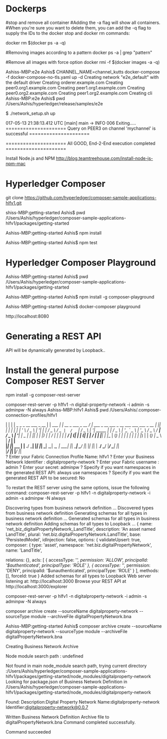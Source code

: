# Dockerps
#stop and remove all container
 #Adding the -a flag will show all containers. 
 #When you're sure you want to delete them, you can add the -q flag to supply the IDs to the docker stop and docker rm commands:

docker rm $(docker ps -a -q)

#Removing images according to a pattern
docker ps -a |  grep "pattern"

#Remove all images with force option
docker rmi -f $(docker images -a -q)

Ashiss-MBP:e2e Ashis$ CHANNEL_NAME=channel_kutts docker-compose -f docker-compose-no-tls.yaml up -d
Creating network "e2e_default" with the default driver
Creating orderer.example.com
Creating peer0.org1.example.com
Creating peer1.org1.example.com
Creating peer0.org2.example.com
Creating peer1.org2.example.com
Creating cli
Ashiss-MBP:e2e Ashis$ pwd
/Users/Ashis/hyperledger/release/samples/e2e


$ ./network_setup.sh up

017-05-13 21:38:13.412 UTC [main] main -> INFO 006 Exiting.....
===================== Query on PEER3 on channel 'mychannel' is successful ===================== 

===================== All GOOD, End-2-End execution completed ===================== 


Install Node.js and NPM
http://blog.teamtreehouse.com/install-node-js-npm-mac


Hyperledger Composer
=====================

git clone https://github.com/hyperledger/composer-sample-applications-hlfv1.git

shiss-MBP:getting-started Ashis$ pwd
/Users/Ashis/hyperledger/composer-sample-applications-hlfv1/packages/getting-started

Ashiss-MBP:getting-started Ashis$ npm install


Ashiss-MBP:getting-started Ashis$ npm test

Hyperledger Composer Playground
================================
Ashiss-MBP:getting-started Ashis$ pwd
/Users/Ashis/hyperledger/composer-sample-applications-hlfv1/packages/getting-started

Ashiss-MBP:getting-started Ashis$ npm install -g composer-playground

Ashiss-MBP:getting-started Ashis$ docker-composer playground

http://localhost:8080


Generating a REST API
=======================

API will be dynamically generated by Loopback..

Install the general purpose Composer REST Server
===========
npm install -g composer-rest-server

composer-rest-server -p h1fv1 -n digital-property-network -i admin -s adminpw -N always
Ashiss-MBP:hlfv1 Ashis$ pwd
/Users/Ashis/.composer-connection-profiles/hlfv1


| | | |  _   _   _ __     ___   _ __  | |   ___    __| |   __ _    ___   _ __           / ___|   ___    _ __ ___    _ __     ___    ___    ___   _ __ 
 | |_| | | | | | | '_ \   / _ \ | '__| | |  / _ \  / _` |  / _` |  / _ \ | '__|  _____  | |      / _ \  | '_ ` _ \  | '_ \   / _ \  / __|  / _ \ | '__|
 |  _  | | |_| | | |_) | |  __/ | |    | | |  __/ | (_| | | (_| | |  __/ | |    |_____| | |___  | (_) | | | | | | | | |_) | | (_) | \__ \ |  __/ | |   
 |_| |_|  \__, | | .__/   \___| |_|    |_|  \___|  \__,_|  \__, |  \___| |_|             \____|  \___/  |_| |_| |_| | .__/   \___/  |___/  \___| |_|   
          |___/  |_|                                       |___/                                                    |_|                                
? Enter your Fabric Connection Profile Name: hlfv1
? Enter your Business Network Identifier : digitalproperty-network
? Enter your Fabric username : admin
? Enter your secret: adminpw
? Specify if you want namespaces in the generated REST API: always use namespaces
? Specify if you want the generated REST API to be secured: No

To restart the REST server using the same options, issue the following command:
   composer-rest-server -p hlfv1 -n digitalproperty-network -i admin -s adminpw -N always

Discovering types from business network definition ...
Discovered types from business network definition
Generating schemas for all types in business network definition ...
Generated schemas for all types in business network definition
Adding schemas for all types to Loopback ...
{ name: 'net_biz_digitalPropertyNetwork_LandTitle',
  description: 'An asset named LandTitle',
  plural: 'net.biz.digitalPropertyNetwork.LandTitle',
  base: 'PersistedModel',
  idInjection: false,
  options: 
   { validateUpsert: true,
     composer: 
      { type: 'asset',
        namespace: 'net.biz.digitalPropertyNetwork',
        name: 'LandTitle',

relations: {},
  acls: 
   [ { accessType: '*',
       permission: 'ALLOW',
       principalId: '$authenticated',
       principalType: 'ROLE' },
     { accessType: '*',
       permission: 'DENY',
       principalId: '$unauthenticated',
       principalType: 'ROLE' } ],
  methods: [],
  forceId: true }
Added schemas for all types to Loopback
Web server listening at: http://localhost:3000
Browse your REST API at http://localhost:3000/explorer


composer-rest-server -p hlfv1 -n digitalproperty-network -i admin -s adminpw -N always

composer archive create --sourceName digitalproperty-network --sourceType module --archiveFile digitalPropertyNetwork.bna

Ashiss-MBP:getting-started Ashis$ composer archive create --sourceName digitalproperty-network --sourceType module --archiveFile digitalPropertyNetwork.bna

Creating Business Network Archive

Node module search path : 
undefined 

Not found in main node_module search path, trying current directory :/Users/Ashis/hyperledger/composer-sample-applications-hlfv1/packages/getting-started/node_modules/digitalproperty-network
Looking for package.json of Business Network Definition in /Users/Ashis/hyperledger/composer-sample-applications-hlfv1/packages/getting-started/node_modules/digitalproperty-network

Found:
Description:Digital Property Network
Name:digitalproperty-network
Identifier:digitalproperty-network@0.0.7

Written Business Network Definition Archive file to digitalPropertyNetwork.bna
Command completed successfully.

Command succeeded




